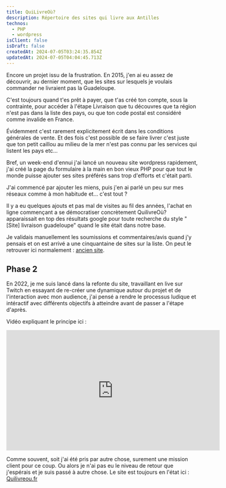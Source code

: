 ```yaml
---
title: QuiLivreOù?
description: Répertoire des sites qui livre aux Antilles
technos:
  - PHP
  - wordpress
isClient: false
isDraft: false
createdAt: 2024-07-05T03:24:35.854Z
updatedAt: 2024-07-05T04:04:45.713Z
---
```


Encore un projet issu de la frustration. En 2015, j'en ai eu assez de découvrir, au dernier moment, que les sites sur lesquels je voulais commander ne livraient pas la Guadeloupe.

C'est toujours quand t'es prêt à payer, que t'as créé ton compte, sous la contrainte, pour accéder à l'étape Livraison que tu découvres que ta région n'est pas dans la liste des pays, ou que ton code postal est considéré comme invalide en France.

Évidemment c'est rarement explicitement écrit dans les conditions générales de vente. Et des fois c'est possible de se faire livrer c'est juste que ton petit caillou au milieu de la mer n'est pas connu par les services qui listent les pays etc…

Bref, un week-end d'ennui j'ai lancé un nouveau site wordpress rapidement, j'ai créé la page du formulaire à la main en bon vieux PHP pour que tout le monde puisse ajouter ses sites préférés sans trop d'efforts et c'était parti.

J'ai commencé par ajouter les miens, puis j'en ai parlé un peu sur mes réseaux comme à mon habitude et… c'est tout ?

Il y a eu quelques ajouts et pas mal de visites au fil des années, l'achat en ligne commençant a se démocratiser concrètement QuilivreOù? apparaissait en top des résultats google pour toute recherche du style "\[Site] livraison guadeloupe" quand le site était dans notre base.

Je validais manuellement les soumissions et commentaires/avis quand j'y pensais et on est arrivé a une cinquantaine de sites sur la liste. On peut le retrouver ici normalement : [ancien site](https://old.quilivreou.fr).

## Phase 2

En 2022, je me suis lancé dans la refonte du site, travaillant en live sur Twitch en essayant de re-créer une dynamique autour du projet et de l'interaction avec mon audience, j'ai pensé a rendre le processus ludique et intéractif avec différents objectifs à atteindre avant de passer a l'étape d'après.

Vidéo expliquant le principe ici :

<iframe width="560" height="315" src="https://www.youtube.com/embed/fa8yimtjfgs?si=emKhYwme_UFi_0YG" title="YouTube video player" frameborder="0" allow="accelerometer; autoplay; clipboard-write; encrypted-media; gyroscope; picture-in-picture; web-share" referrerpolicy="strict-origin-when-cross-origin" allowfullscreen></iframe>

Comme souvent, soit j'ai été pris par autre chose, surement une mission client pour ce coup. Ou alors je n'ai pas eu le niveau de retour que j'espérais et je suis passé à autre chose. Le site est toujours en l'état ici : [Quilivreou.fr](https://quilivreou.fr)
